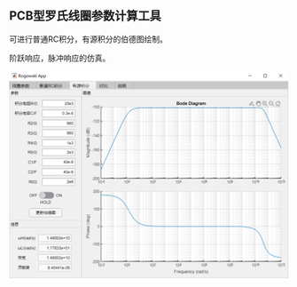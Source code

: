 ﻿## PCB型罗氏线圈参数计算工具 ##

可进行普通RC积分，有源积分的伯德图绘制。

阶跃响应，脉冲响应的仿真。

![image](https://github.com/Chalkim/Rogowski-App/blob/master/images/gui.png)
